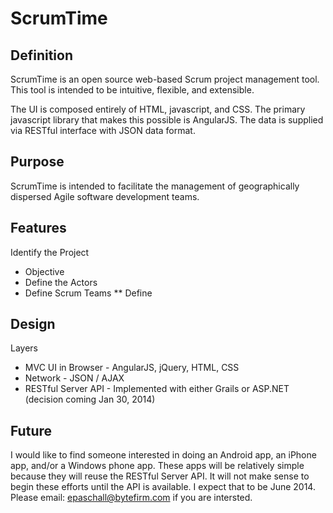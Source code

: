 ScrumTime
=========

Definition
------
ScrumTime is an open source web-based Scrum project management tool. This tool is intended to be intuitive, flexible, and extensible.

The UI is composed entirely of HTML, javascript, and CSS.  The primary javascript library that makes this possible is AngularJS.  The data is supplied via RESTful interface with JSON data format.

Purpose
------
ScrumTime is intended to facilitate the management of geographically dispersed Agile software development teams. 

Features
-------
Identify the Project
* Objective
* Define the Actors
* Define Scrum Teams
** Define 

Design
------
Layers
* MVC UI in Browser - AngularJS, jQuery, HTML, CSS
* Network - JSON / AJAX
* RESTful Server API - Implemented with either Grails or ASP.NET (decision coming Jan 30, 2014)

Future
------
I would like to find someone interested in doing an Android app, an iPhone app, and/or a Windows phone app.  These apps will be relatively simple because they will reuse the RESTful Server API.  It will not make sense to begin these efforts until the API is available.  I expect that to be June 2014.  Please email: epaschall@bytefirm.com if you are intersted.